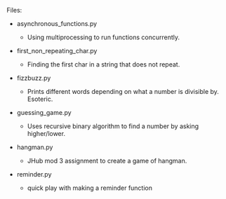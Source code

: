 Files:

- asynchronous_functions.py
    - Using multiprocessing to run functions concurrently.

- first_non_repeating_char.py
    - Finding the first char in a string that does not repeat.

- fizzbuzz.py
    - Prints different words depending on what a number is divisible by. Esoteric.

- guessing_game.py
    - Uses recursive binary algorithm to find a number by asking higher/lower.

- hangman.py
    - JHub mod 3 assignment to create a game of hangman.

- reminder.py
    - quick play with making a reminder function